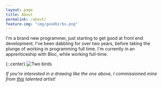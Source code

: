 ```yaml
---
layout: page
title: About
permalink: /about/
feature-img: "img/goodbirbs.png"
---
```


I'm a brand new programmer, just starting to get good at front end development. I've been dabbling for over two years, before taking the plunge of working in programming full time. I'm currently in an apprenticeship with Bloc, while working full-time.

{:.center}
<img src="../img/goodbirbs.png" alt="Two birds">



*If you're interested in a drawing like the one above, I commissioned mine from [this](http://girasols-reflection.deviantart.com) talented artist!*
